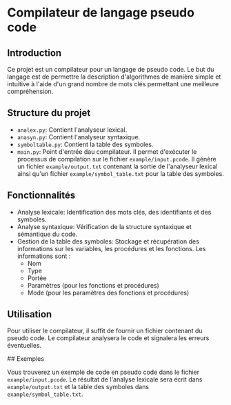 # Compilateur de langage pseudo code

## Introduction

Ce projet est un compilateur pour un langage de pseudo code. Le but du langage est de permettre la description d'algorithmes de manière simple et intuitive à l'aide d'un grand nombre de mots clés permettant une meilleure compréhension.

## Structure du projet

- `analex.py`: Contient l'analyseur lexical.
- `anasyn.py`: Contient l'analyseur syntaxique.
- `symboltable.py`: Contient la table des symboles.
- `main.py`: Point d'entrée dau compilateur. Il permet d'exécuter le processus de compilation sur le fichier `example/input.pcode`. Il génère un fichier `example/output.txt` contenant la sortie de l'analyseur lexical ainsi qu'un fichier `example/symbol_table.txt` pour la table des symboles.

## Fonctionnalités

- Analyse lexicale: Identification des mots clés, des identifiants et des symboles.
- Analyse syntaxique: Vérification de la structure syntaxique et sémantique du code.
- Gestion de la table des symboles: Stockage et récupération des informations sur les variables, les procédures et les fonctions. Les informations sont : 
  - Nom 
  - Type
  - Portée
  - Paramètres (pour les fonctions et procédures)
  - Mode (pour les paramètres des fonctions et procédures)

## Utilisation

Pour utiliser le compilateur, il suffit de fournir un fichier contenant du pseudo code. Le compilateur analysera le code et signalera les erreurs éventuelles.


## Exemples

Vous trouverez un exemple de code en pseudo code dans le fichier `example/input.pcode`.
Le résultat de l'analyse lexicale sera écrit dans `example/output.txt` et la table des symboles dans `example/symbol_table.txt`.

